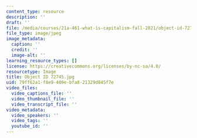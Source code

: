 ```yaml
---
content_type: resource
description: ''
draft: ''
file: /media/courses/21a-461-what-is-capitalism-fall-2021/object-id-72745.jpg
file_type: image/jpeg
image_metadata:
  caption: ''
  credit: ''
  image-alt: ''
learning_resource_types: []
license: https://creativecommons.org/licenses/by-nc-sa/4.0/
resourcetype: Image
title: Object ID 72745.jpg
uid: 79ff62a1-f8e9-409e-bfa8-21329d845f7e
video_files:
  video_captions_file: ''
  video_thumbnail_file: ''
  video_transcript_file: ''
video_metadata:
  video_speakers: ''
  video_tags: ''
  youtube_id: ''
---
```

